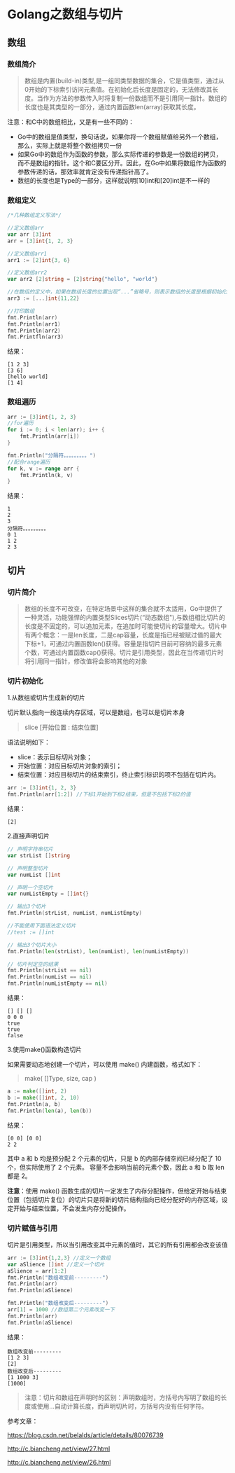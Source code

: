 # Golang之数组与切片

## 数组

### 数组简介



> 数组是内置(build-in)类型,是一组同类型数据的集合，它是值类型，通过从0开始的下标索引访问元素值。在初始化后长度是固定的，无法修改其长度。当作为方法的参数传入时将复制一份数组而不是引用同一指针。数组的长度也是其类型的一部分，通过内置函数len(array)获取其长度。

注意：和C中的数组相比，又是有一些不同的：

- Go中的数组是值类型，换句话说，如果你将一个数组赋值给另外一个数组，那么，实际上就是将整个数组拷贝一份
- 如果Go中的数组作为函数的参数，那么实际传递的参数是一份数组的拷贝，而不是数组的指针。这个和C要区分开。因此，在Go中如果将数组作为函数的参数传递的话，那效率就肯定没有传递指针高了。
- 数组的长度也是Type的一部分，这样就说明[10]int和[20]int是不一样的

### 数组定义

```go
/*几种数组定义写法*/

//定义数组arr
var arr [3]int
arr = [3]int{1, 2, 3}

//定义数组arr1	
arr1 := [2]int{3, 6}

//定义数组arr2	
var arr2 [2]string = [2]string{"hello", "world"}

//在数组的定义中，如果在数组长度的位置出现“...”省略号，则表示数组的长度是根据初始化值的个数来计算
arr3 := [...]int{11,22}

//打印数组	
fmt.Println(arr)
fmt.Println(arr1)
fmt.Println(arr2)
fmt.Printfln(arr3)
```

结果：

```
[1 2 3]
[3 6]
[hello world]
[1 4] 
```

### 数组遍历

```go
arr := [3]int{1, 2, 3}
//for遍历
for i := 0; i < len(arr); i++ {
	fmt.Println(arr[i])
}

fmt.Println("分隔符。。。。。。。。。")
//配合range遍历
for k, v := range arr {
	fmt.Println(k, v)
}
```

结果：

```
1
2
3
分隔符。。。。。。。。。
0 1
1 2
2 3 
```

## 切片

### 切片简介

> 数组的长度不可改变，在特定场景中这样的集合就不太适用，Go中提供了一种灵活，功能强悍的内置类型Slices切片(“动态数组"),与数组相比切片的长度是不固定的，可以追加元素，在追加时可能使切片的容量增大。切片中有两个概念：一是len长度，二是cap容量，长度是指已经被赋过值的最大下标+1，可通过内置函数len()获得。容量是指切片目前可容纳的最多元素个数，可通过内置函数cap()获得。切片是引用类型，因此在当传递切片时将引用同一指针，修改值将会影响其他的对象

### 切片初始化

1.从数组或切片生成新的切片

切片默认指向一段连续内存区域，可以是数组，也可以是切片本身

> slice [开始位置 : 结束位置]

语法说明如下：

- slice：表示目标切片对象；
- 开始位置：对应目标切片对象的索引；
- 结束位置：对应目标切片的结束索引，终止索引标识的项不包括在切片内。

```go
arr := [3]int{1, 2, 3}
fmt.Println(arr[1:2]) //下标1开始到下标2结束，但是不包括下标2的值
```

结果：

```
[2]
```

2.直接声明切片

```go
// 声明字符串切片
var strList []string

// 声明整型切片
var numList []int

// 声明一个空切片
var numListEmpty = []int{}

// 输出3个切片
fmt.Println(strList, numList, numListEmpty)

//不能使用下面语法定义切片
//test := []int

// 输出3个切片大小
fmt.Println(len(strList), len(numList), len(numListEmpty))

// 切片判定空的结果
fmt.Println(strList == nil)
fmt.Println(numList == nil)
fmt.Println(numListEmpty == nil)
```

结果：

```
[] [] []
0 0 0
true
true
false 
```

3.使用make()函数构造切片

如果需要动态地创建一个切片，可以使用 make() 内建函数，格式如下：

> make( []Type, size, cap )

```go
a := make([]int, 2)
b := make([]int, 2, 10)
fmt.Println(a, b)
fmt.Println(len(a), len(b))
```

结果：

```
[0 0] [0 0]
2 2 
```

其中 a 和 b 均是预分配 2 个元素的切片，只是 b 的内部存储空间已经分配了 10 个，但实际使用了 2 个元素。
容量不会影响当前的元素个数，因此 a 和 b 取 len 都是 2。

**注意**：使用 make() 函数生成的切片一定发生了内存分配操作，但给定开始与结束位置（包括切片复位）的切片只是将新的切片结构指向已经分配好的内存区域，设定开始与结束位置，不会发生内存分配操作。

### 切片赋值与引用

切片是引用类型，所以当引用改变其中元素的值时，其它的所有引用都会改变该值

```go
arr := [3]int{1,2,3} //定义一个数组
var aSlience []int //定义一个切片
aSlience = arr[1:2]
fmt.Println("数组改变前---------")
fmt.Println(arr)
fmt.Println(aSlience)

fmt.Println("数组改变后---------")
arr[1] = 1000 //数组第二个元素改变一下
fmt.Println(arr)
fmt.Println(aSlience)
```

结果：

```
数组改变前---------
[1 2 3]
[2]
数组改变后---------
[1 1000 3]
[1000] 
```

> 注意：切片和数组在声明时的区别：声明数组时，方括号内写明了数组的长度或使用...自动计算长度，而声明切片时，方括号内没有任何字符。 

参考文章：

https://blog.csdn.net/belalds/article/details/80076739

http://c.biancheng.net/view/27.html

http://c.biancheng.net/view/26.html